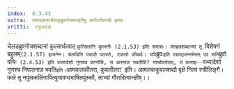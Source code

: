 ```yaml
---
index:  6.3.43
sutra:  घरूपकल्पचेलङ्ब्रुवगोत्रमतहतेषु ङ्योऽनेकाचो ह्वस्वः
vritti:  nyasa
---
```


चेलडब्रुवगोत्रशब्दानां कुत्सार्थत्वात् `कुत्सितानि कुत्सनैः (2.1.53) इति समासः। मतहतशब्दाभ्यां तु `विशेषणं बहुलम्` (2.1.57) इत्यनेन। चेलडिति पचादौ पठ्यते, टकारो ङीबर्थः। यदि `ब्रुवः` इति पचाद्यजन्तमेतत् एवं सति `ब्रुवो वचिः` (2.4.53) इति वच्यादेशो गुणश्च प्राप्नोति, स कस्मान्न भवतीति? यश्चोदयेतत्, तं प्रत्याह--`वच्यादेशो गुणश्च निपातनान्न भवति` इति।
`आमकलकीतरा, कुवलीतरा` इति। आमलककुवलशब्दौ वृक्षे नित्यं स्त्रीलिङ्गै। फले तु नपुंसकलिंगावित्युभावप्यभाषितपुंस्कौ, ताभ्यां गौरादित्वान्ङीष्।।

